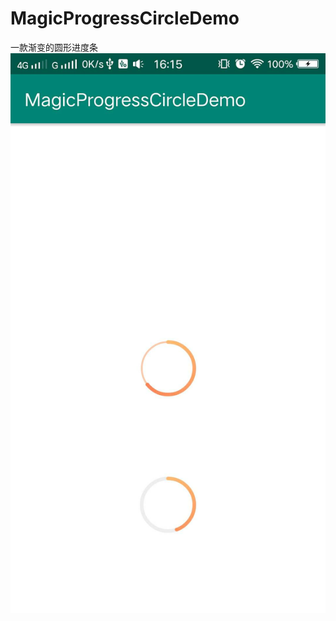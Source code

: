 # MagicProgressCircleDemo
一款渐变的圆形进度条
![image](https://github.com/857288218/MagicProgressCircleDemo/blob/master/img/introduce.jpg)

